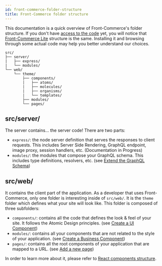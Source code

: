 ```yaml
---
id: front-commerce-folder-structure
title: Front-Commerce folder structure
---
```


This documentation is a quick overview of Front-Commerce's folder structure.
If you don't have [access to the code](license.html) yet, you will notice
that
[Front-Commerce Lite](https://github.com/front-commerce/front-commerce-lite)
structure is the same. Installing it and browsing through some actual code
may help you better understand our choices.

```
src/
├── server/
|   ├── express/
|   └── modules/
└── web/
    └── theme/
        ├── components/
        |   ├── atoms/
        |   ├── molecules/
        |   ├── organisms/
        |   └── templates/
        ├── modules/
        └── pages/
```

## src/server/

The server contains… the server code! There are two parts:

- `express/`: the node server definition that serves the responses to client
  requests. This includes Server Side Rendering, GraphQL endpoint, image proxy,
  session handlers, etc. (Documentation in Progress) <!-- TODO -->
- `modules/`: the modules that compose your GraphQL schema. This includes type
  definitions, resolvers, etc. (see
  [Extend the GraphQL Schema](TODO))

## src/web/

It contains the client part of the application. As a developer that uses
Front-Commerce, only one folder is interesting inside of `src/web/`. It is the
`theme` folder which defines what your site will look like. This folder is
composed of three subfolders:

- `components/`: contains all the code that defines the look & feel of your site. It
  follows the Atomic Design principles. (see
  [Create a UI Component](/docs/essentials/create-a-ui-component.html))
- `modules/`: contains all your components that are not related to the style of
  your application. (see
  [Create a Business Component](/docs/essentials/create-a-business-component.html))
- `pages/`: contains all the root components of your application that are mapped
  to a URL. (see [Add a new page](/docs/essentials/add-a-page-client-side.html))

In order to learn more about it, please refer to
[React components structure](react-components-structure.html).
